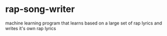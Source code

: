 # rap-song-writer
machine learning program that learns based on a large set of rap lyrics and writes it's own rap lyrics

